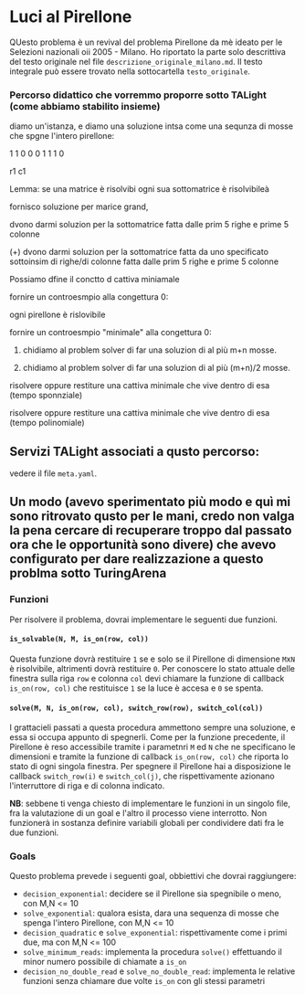# Luci al Pirellone 

QUesto problema è un revival del problema Pirellone da mè ideato per le Selezioni nazionali oii 2005 - Milano.
Ho riportato la parte solo descrittiva del testo originale nel file `descrizione_originale_milano.md`.
Il testo integrale può essere trovato nella sottocartella `testo_originale`.


### Percorso didattico che vorremmo proporre sotto TALight (come abbiamo stabilito insieme)

diamo un'istanza, e diamo una soluzione intsa come una sequnza di mosse che spgne l'intero pirellone:

1 1 0
0 0 1
1 1 0

r1 c1 




Lemma: se una matrice è risolvibi ogni sua sottomatrice è risolvibileà

fornisco soluzione per marice grand,

   dvono darmi soluzion per la sottomatrice fatta dalle prim 5 righe e prime 5 colonne

 (+)   dvono darmi soluzion per la sottomatrice fatta da uno specificato sottoinsim di righe/di colonne fatta dalle prim 5 righe e prime 5 colonne

Possiamo dfine il conctto d cattiva miniamale



fornire un controesmpio alla congettura 0:

   ogni pirellone è rislovibile

fornire un controesmpio "minimale" alla congettura 0:

   1. chidiamo al problem solver di far una soluzion di al più m+n mosse.

   2. chidiamo al problem solver di far una soluzion di al più (m+n)/2 mosse.



risolvere oppure restiture una cattiva minimale che vive dentro di esa  (tempo sponnziale)

risolvere oppure restiture una cattiva minimale che vive dentro di esa  (tempo polinomiale)

## Servizi TALight associati a qusto percorso:

vedere il file `meta.yaml`.


## Un modo (avevo sperimentato più modo e quì mi sono ritrovato qusto per le mani, credo non valga la pena cercare di recuperare troppo dal passato ora che le opportunità sono divere) che avevo configurato per dare realizzazione a questo problma sotto TuringArena 

### Funzioni

Per risolvere il problema, dovrai implementare le seguenti due funzioni.

#### `is_solvable(N, M, is_on(row, col))`

Questa funzione dovrà restituire `1` se e solo se il Pirellone di dimensione `M`x`N` è risolvibile, altrimenti dovrà 
restituire `0`.
Per conoscere lo stato attuale delle finestra sulla riga `row` e colonna `col` devi chiamare la funzione di callback `is_on(row, col)` che restituisce `1` se la luce è accesa e `0` se spenta.

#### `solve(M, N, is_on(row, col), switch_row(row), switch_col(col))`

I grattacieli passati a questa procedura ammettono sempre una soluzione, e essa si occupa appunto di spegnerli.
Come per la funzione precedente, il Pirellone è reso accessibile tramite i parametnri `M` ed `N` che ne specificano le dimensioni e tramite la funzione di callback `is_on(row, col)` che riporta lo stato di ogni singola finestra.
Per spegnere il Pirellone hai a disposizione le callback `switch_row(i)` e `switch_col(j)`, che rispettivamente azionano l'interruttore 
di riga e di colonna indicato.

**NB**: sebbene ti venga chiesto di implementare le funzioni in un singolo file, fra la valutazione di un goal e l'altro il
processo viene interrotto. Non funzionerà in sostanza definire variabili globali per condividere dati fra le 
due funzioni. 


### Goals 

Questo problema prevede i seguenti goal, obbiettivi che dovrai raggiungere:

- `decision_exponential`: decidere se il Pirellone sia spegnibile o meno, con M,N <= 10
- `solve_exponential`: qualora esista, dara una sequenza di mosse che spenga l'intero Pirellone, con M,N <= 10
- `decision_quadratic` e `solve_exponential`: rispettivamente come i primi due, ma con M,N <= 100
- `solve_minimum_reads`: implementa la procedura `solve()` effettuando il minor numero possibile di chiamate a `is_on`
- `decision_no_double_read` e `solve_no_double_read`: implementa le relative funzioni senza chiamare due volte `is_on` con gli stessi parametri
